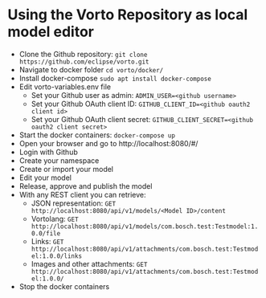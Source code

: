# Using the Vorto Repository as local model editor
- Clone the Github repository: `git clone https://github.com/eclipse/vorto.git`
- Navigate to docker folder `cd vorto/docker/`
- Install docker-compose `sudo apt install docker-compose`
- Edit vorto-variables.env file
  - Set your Github user as admin: `ADMIN_USER=<github username>`
  - Set your Github OAuth client ID: `GITHUB_CLIENT_ID=<github oauth2 client id>`
  - Set your Github OAuth client secret: `GITHUB_CLIENT_SECRET=<github oauth2 client secret>`
- Start the docker containers: `docker-compose up`
- Open your browser and go to http://localhost:8080/#/
- Login with Github
- Create your namespace
- Create or import your model
- Edit your model
- Release, approve and publish the model
- With any REST client you can retrieve:
  - JSON representation: `GET http://localhost:8080/api/v1/models/<Model ID>/content`
  - Vortolang: `GET http://localhost:8080/api/v1/models/com.bosch.test:Testmodel:1.0.0/file`
  - Links: `GET http://localhost:8080/api/v1/attachments/com.bosch.test:Testmodel:1.0.0/links`
  - Images and other attachments: `GET http://localhost:8080/api/v1/attachments/com.bosch.test:Testmodel:1.0.0/`
- Stop the docker containers    